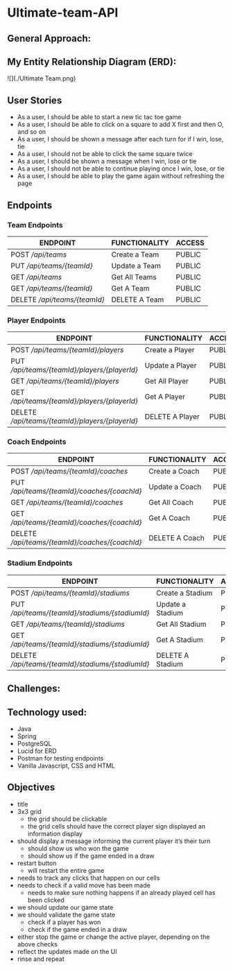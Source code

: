 # Ultimate-team-API

## General Approach: 

## My Entity Relationship Diagram (ERD):
![](./Ultimate Team.png)

## User Stories
- As a user, I should be able to start a new tic tac toe game
- As a user, I should be able to click on a square to add X first and then O, and so on
- As a user, I should be shown a message after each turn for if I win, lose, tie
- As a user, I should not be able to click the same square twice
- As a user, I should be shown a message when I win, lose or tie
- As a user, I should not be able to continue playing once I win, lose, or tie
- As a user, I should be able to play the game again without refreshing the page

## Endpoints

### Team Endpoints
| ENDPOINT | FUNCTIONALITY | ACCESS |
| --- | :--- | :--- |
| POST _/api/teams_ | Create a Team | PUBLIC |
| PUT _/api/teams/{teamId}_ | Update a Team| PUBLIC |
| GET _/api/teams_ | Get All Teams | PUBLIC |
| GET _/api/teams/{teamId}_ | Get A Team | PUBLIC |
| DELETE _/api/teams/{teamId}_ | DELETE A Team | PUBLIC |

### Player Endpoints
| ENDPOINT | FUNCTIONALITY | ACCESS |
| --- | :--- | :--- |
| POST _/api/teams/{teamId}/players_ | Create a Player | PUBLIC |
| PUT _/api/teams/{teamId}/players/{playerId}_  | Update a Player| PUBLIC |
| GET _/api/teams/{teamId}/players_  | Get All Player | PUBLIC |
| GET _/api/teams/{teamId}/players/{playerId}_  | Get A Player | PUBLIC |
| DELETE _/api/teams/{teamId}/players/{playerId}_  | DELETE A Player | PUBLIC |

### Coach Endpoints
| ENDPOINT | FUNCTIONALITY | ACCESS |
| --- | :--- | :--- |
| POST _/api/teams/{teamId}/coaches_ | Create a Coach | PUBLIC |
| PUT _/api/teams/{teamId}/coaches/{coachId}_ | Update a Coach| PUBLIC |
| GET _/api/teams/{teamId}/coaches_ | Get All Coach | PUBLIC |
| GET _/api/teams/{teamId}/coaches/{coachId}_ | Get A Coach | PUBLIC |
| DELETE _/api/teams/{teamId}/coaches/{coachId}_ | DELETE A Coach | PUBLIC |

### Stadium Endpoints
| ENDPOINT | FUNCTIONALITY | ACCESS |
| --- | :--- | :--- |
| POST _/api/teams/{teamId}/stadiums_ | Create a Stadium | PUBLIC |
| PUT _/api/teams/{teamId}/stadiums/{stadiumId}_ | Update a Stadium| PUBLIC |
| GET _/api/teams/{teamId}/stadiums_ | Get All Stadium | PUBLIC |
| GET _/api/teams/{teamId}/stadiums/{stadiumId}_ | Get A Stadium | PUBLIC |
| DELETE _/api/teams/{teamId}/stadiums/{stadiumId}_ | DELETE A Stadium | PUBLIC |

## Challenges:

## Technology used:

- Java
- Spring
- PostgreSQL
- Lucid for ERD
- Postman for testing endpoints
- Vanilla Javascript, CSS and HTML


## Objectives
- title
- 3x3 grid
    * the grid should be clickable
    * the grid cells should have the correct player sign displayed an information display
- should display a message informing the current player it’s their turn
    * should show us who won the game
    * should show us if the game ended in a draw
- restart button
    * will restart the entire game
- needs to track any clicks that happen on our cells
- needs to check if a valid move has been made
    * needs to make sure nothing happens if an already played cell has been clicked
- we should update our game state
- we should validate the game state
    * check if a player has won
    * check if the game ended in a draw
- either stop the game or change the active player, depending on the above checks
- reflect the updates made on the UI
- rinse and repeat
